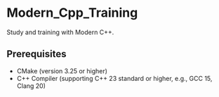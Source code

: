 # Modern_Cpp_Training

Study and training with Modern C++.

## Prerequisites

- CMake (version 3.25 or higher)
- C++ Compiler (supporting C++ 23 standard or higher, e.g., GCC 15, Clang 20)
